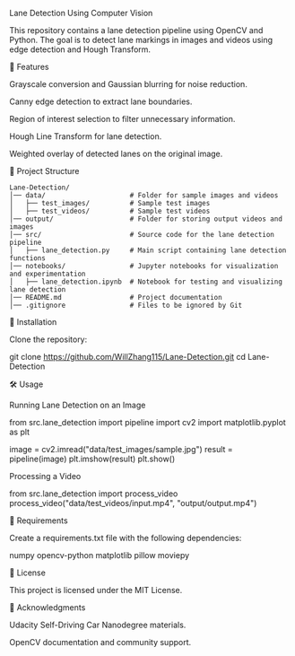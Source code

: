 Lane Detection Using Computer Vision

This repository contains a lane detection pipeline using OpenCV and Python. The goal is to detect lane markings in images and videos using edge detection and Hough Transform.

📌 Features

Grayscale conversion and Gaussian blurring for noise reduction.

Canny edge detection to extract lane boundaries.

Region of interest selection to filter unnecessary information.

Hough Line Transform for lane detection.

Weighted overlay of detected lanes on the original image.

📂 Project Structure

```
Lane-Detection/
│── data/                     # Folder for sample images and videos
│   ├── test_images/          # Sample test images
│   ├── test_videos/          # Sample test videos
│── output/                   # Folder for storing output videos and images
│── src/                      # Source code for the lane detection pipeline
│   ├── lane_detection.py     # Main script containing lane detection functions
│── notebooks/                # Jupyter notebooks for visualization and experimentation
│   ├── lane_detection.ipynb  # Notebook for testing and visualizing lane detection
│── README.md                 # Project documentation
│── .gitignore                # Files to be ignored by Git
```

🚀 Installation

Clone the repository:

git clone https://github.com/WillZhang115/Lane-Detection.git
cd Lane-Detection

🛠 Usage

Running Lane Detection on an Image

from src.lane_detection import pipeline
import cv2
import matplotlib.pyplot as plt

image = cv2.imread("data/test_images/sample.jpg")
result = pipeline(image)
plt.imshow(result)
plt.show()

Processing a Video

from src.lane_detection import process_video
process_video("data/test_videos/input.mp4", "output/output.mp4")

📜 Requirements

Create a requirements.txt file with the following dependencies:

numpy
opencv-python
matplotlib
pillow
moviepy

📝 License

This project is licensed under the MIT License.

🙌 Acknowledgments

Udacity Self-Driving Car Nanodegree materials.

OpenCV documentation and community support.

